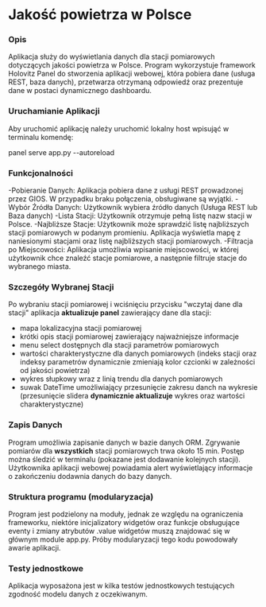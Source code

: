 # Jakość powietrza w Polsce 


### Opis

Aplikacja służy do wyświetlania danych dla stacji pomiarowych dotyczących jakości powietrza w Polsce. Program wykorzystuje framework Holovitz Panel do stworzenia aplikacji webowej, która pobiera dane (usługa REST, baza danych), przetwarza otrzymaną odpowiedź oraz prezentuje dane w postaci dynamicznego dashboardu.

### Uruchamianie Aplikacji

Aby uruchomić aplikację należy uruchomić lokalny host wpisująć w terminalu komendę: 

panel serve app.py --autoreload

### Funkcjonalności

-Pobieranie Danych: Aplikacja pobiera dane z usługi REST prowadzonej przez GIOS. W przypadku braku połączenia, obsługiwane są wyjątki.
-Wybór Źródła Danych: Użytkownik wybiera źródło danych (Usługa REST lub Baza danych)
-Lista Stacji: Użytkownik otrzymuje pełną listę nazw stacji w Polsce.
-Najbliższe Stacje: Użytkownik może sprawdzić listę najbliższych stacji pomiarowych w podanym promieniu. Aplikacja wyświetla mapę z naniesionymi stacjami oraz listę najbliższych stacji pomiarowych.
-Filtracja po Miejscowości: Aplikacja umożliwia wpisanie miejscowości, w której użytkownik chce znaleźć stacje pomiarowe, a następnie filtruje stacje do wybranego miasta.

### Szczegóły Wybranej Stacji

Po wybraniu stacji pomiarowej i wciśnięciu przycisku "wczytaj dane dla stacji" aplikacja **aktualizuje panel** zawierający dane dla stacji:

- mapa lokalizacyjna stacji pomiarowej
- krótki opis stacji pomiarowej zawierający najważniejsze informacje
- menu select dostępnych dla stacji parametrów pomiarowych
- wartości charakterystyczne dla danych pomiarowych (indeks stacji oraz indeksy parametrów dynamicznie zmieniają kolor czcionki w zależności od jakości powietrza)
- wykres słupkowy wraz z linią trendu dla danych pomiarowych
- suwak DateTime umożliwiający przesunięcie zakresu danch na wykresie (przesunięcie slidera **dynamicznie aktualizuje** wykres oraz wartości charakterystyczne)

### Zapis Danych

Program umożliwia zapisanie danych w bazie danych ORM. Zgrywanie pomiarów dla **wszystkich** stacji pomiarowych trwa około 15 min. Postęp można śledzić w terminalu (pokazane jest dodawanie kolejnych stacji). 
Użytkownika aplikacji webowej powiadamia alert wyświetlający informacje o zakończeniu dodawnia danych do bazy danych. 

### Struktura programu (modularyzacja)

Program jest podzielony na moduły, jednak ze względu na ograniczenia frameworku, niektóre inicjalizatory widgetów oraz funkcje obsługujące eventy i zmiany atrybutów .value widgetów muszą znajdować się w głównym module app.py. Próby modularyzacji tego kodu powodowały awarie aplikacji.

### Testy jednostkowe

Aplikacja wyposażona jest w kilka testów jednostkowych testujących zgodność modelu danych z oczekiwanym.
